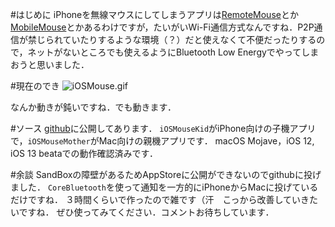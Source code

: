 <!-- title:iPhoneをmac専用BLEマウスにしたった． -->
#はじめに
iPhoneを無線マウスにしてしまうアプリは[RemoteMouse](https://itunes.apple.com/jp/app/remote-mouse/id385894596?mt=8)とか[MobileMouse](https://itunes.apple.com/jp/app/mobile-mouse-remote-free/id356395556?mt=8)とかあるわけですが，たいがいWi-Fi通信方式なんですね．P2P通信が禁じられていたりするような環境（？）だと使えなくて不便だったりするので，ネットがないところでも使えるようにBluetooth Low Energyでやってしまおうと思いました．

#現在のでき
![iOSMouse.gif](./images/996b4423-737e-8cdf-ac75-ada74efe28fd.gif)

なんか動きが鈍いですね．でも動きます．

#ソース
[github](https://github.com/Kyome22/iOSMouse)に公開してあります．
`iOSMouseKid`がiPhone向けの子機アプリで，`iOSMouseMother`がMac向けの親機アプリです．
macOS Mojave，iOS 12, iOS 13 beataでの動作確認済みです．

#余談
SandBoxの障壁があるためAppStoreに公開ができないのでgithubに投げました．
`CoreBluetooth`を使って通知を一方的にiPhoneからMacに投げているだけですね．
３時間くらいで作ったので雑です（汗　こっから改善していきたいですね．
ぜひ使ってみてください．コメントお待ちしています．



